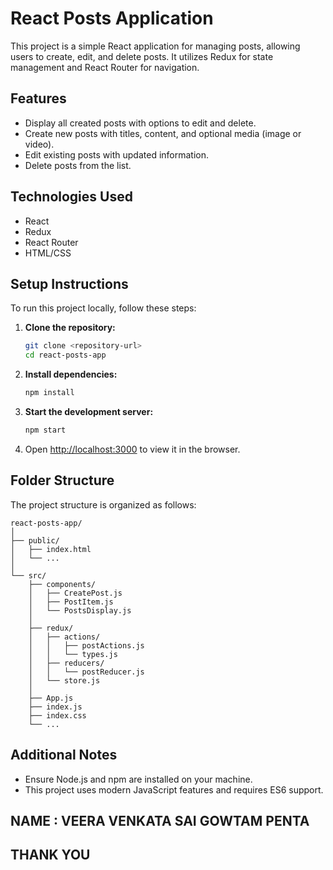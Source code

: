 # React Posts Application

This project is a simple React application for managing posts, allowing users to create, edit, and delete posts. It utilizes Redux for state management and React Router for navigation.

## Features

- Display all created posts with options to edit and delete.
- Create new posts with titles, content, and optional media (image or video).
- Edit existing posts with updated information.
- Delete posts from the list.

## Technologies Used

- React
- Redux
- React Router
- HTML/CSS

## Setup Instructions

To run this project locally, follow these steps:

1. **Clone the repository:**

   ```bash
   git clone <repository-url>
   cd react-posts-app
   ```

2. **Install dependencies:**

   ```bash
   npm install
   ```

3. **Start the development server:**

   ```bash
   npm start
   ```

4. Open [http://localhost:3000](http://localhost:3000) to view it in the browser.

## Folder Structure

The project structure is organized as follows:

```
react-posts-app/
│
├── public/
│   ├── index.html
│   └── ...
│
└── src/
    ├── components/
    │   ├── CreatePost.js
    │   ├── PostItem.js
    │   └── PostsDisplay.js
    │
    ├── redux/
    │   ├── actions/
    │   │   ├── postActions.js
    │   │   └── types.js
    │   ├── reducers/
    │   │   └── postReducer.js
    │   └── store.js
    │
    ├── App.js
    ├── index.js
    ├── index.css
    └── ...
```

## Additional Notes

- Ensure Node.js and npm are installed on your machine.
- This project uses modern JavaScript features and requires ES6 support.

## NAME : VEERA VENKATA SAI GOWTAM PENTA

## THANK YOU
